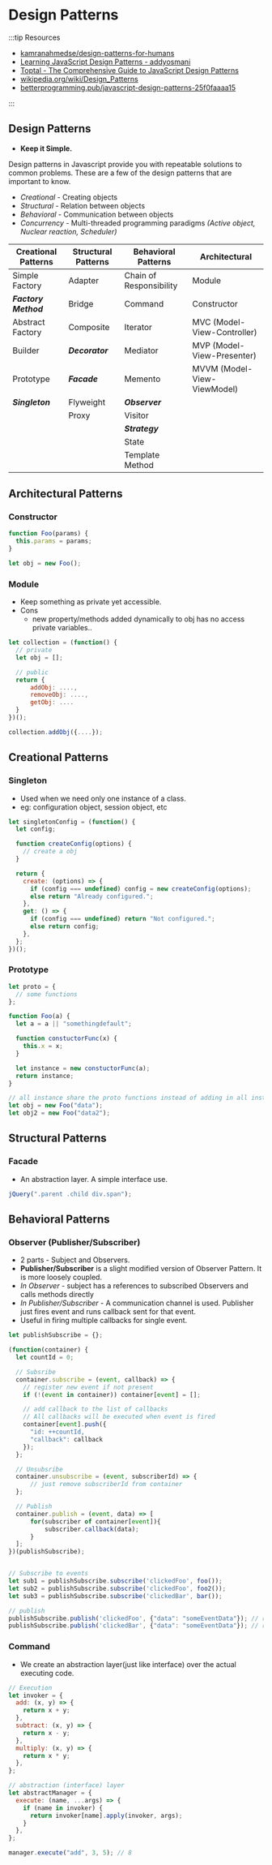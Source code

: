 # Design Patterns

:::tip Resources

- [kamranahmedse/design-patterns-for-humans](https://github.com/kamranahmedse/design-patterns-for-humans)
- [Learning JavaScript Design Patterns - addyosmani](https://addyosmani.com/resources/essentialjsdesignpatterns/book/)
- [Toptal - The Comprehensive Guide to JavaScript Design Patterns](https://www.toptal.com/javascript/comprehensive-guide-javascript-design-patterns)
- [wikipedia.org/wiki/Design_Patterns](https://en.wikipedia.org/wiki/Design_Patterns)
- [betterprogramming.pub/javascript-design-patterns-25f0faaaa15](https://betterprogramming.pub/javascript-design-patterns-25f0faaaa15)

:::

## Design Patterns

- **Keep it Simple.**

Design patterns in Javascript provide you with repeatable solutions to common problems. These are a few of the design patterns that are important to know.

- _Creational_ - Creating objects
- _Structural_ - Relation between objects
- _Behavioral_ - Communication between objects
- _Concurrency_ - Multi-threaded programming paradigms _(Active object, Nuclear reaction, Scheduler)_

| Creational Patterns  | Structural Patterns | Behavioral Patterns     | Architectural               |
| -------------------- | ------------------- | ----------------------- | --------------------------- |
| Simple Factory       | Adapter             | Chain of Responsibility | Module                      |
| **_Factory Method_** | Bridge              | Command                 | Constructor                 |
| Abstract Factory     | Composite           | Iterator                | MVC (Model-View-Controller) |
| Builder              | **_Decorator_**     | Mediator                | MVP (Model-View-Presenter)  |
| Prototype            | **_Facade_**        | Memento                 | MVVM (Model-View-ViewModel) |
| **_Singleton_**      | Flyweight           | **_Observer_**          |
|                      | Proxy               | Visitor                 |
|                      |                     | **_Strategy_**          |
|                      |                     | State                   |
|                      |                     | Template Method         |

## Architectural Patterns

### Constructor

```js
function Foo(params) {
  this.params = params;
}

let obj = new Foo();
```

### Module

- Keep something as private yet accessible.
- Cons
  - new property/methods added dynamically to obj has no access private variables..

```js
let collection = (function() {
  // private
  let obj = [];

  // public
  return {
      addObj: ....,
      removeObj: ....,
      getObj: ....
  }
})();

collection.addObj({....});
```

## Creational Patterns

### Singleton

- Used when we need only one instance of a class.
- eg: configuration object, session object, etc

```js
let singletonConfig = (function() {
  let config;

  function createConfig(options) {
    // create a obj
  }

  return {
    create: (options) => {
      if (config === undefined) config = new createConfig(options);
      else return "Already configured.";
    },
    get: () => {
      if (config === undefined) return "Not configured.";
      else return config;
    },
  };
})();
```

### Prototype

```js
let proto = {
  // some functions
};

function Foo(a) {
  let a = a || "somethingdefault";

  function constuctorFunc(x) {
    this.x = x;
  }

  let instance = new constuctorFunc(a);
  return instance;
}

// all instance share the proto functions instead of adding in all instances.
let obj = new Foo("data");
let obj2 = new Foo("data2");
```

## Structural Patterns

### Facade

- An abstraction layer. A simple interface use.

```js
jQuery(".parent .child div.span");
```

## Behavioral Patterns

### Observer (Publisher/Subscriber)

- 2 parts - Subject and Observers.
- **Publisher/Subscriber** is a slight modified version of Observer Pattern. It is more loosely coupled.
- _In Observer_ - subject has a references to subscribed Observers and calls methods directly
- _In Publisher/Subscriber_ - A communication channel is used. Publisher just fires event and runs callback sent for that event.
- Useful in firing multiple callbacks for single event.

```js
let publishSubscribe = {};

(function(container) {
  let countId = 0;

  // Subsribe
  container.subscribe = (event, callback) => {
    // register new event if not present
    if (!(event in container)) container[event] = [];

    // add callback to the list of callbacks
    // All callbacks will be executed when event is fired
    container[event].push({
      "id: ++countId,
      "callback": callback
    });
  };

  // Unsubsribe
  container.unsubscribe = (event, subscriberId) => {
      // just remove subscriberId from container
  };

  // Publish
  container.publish = (event, data) => [
      for(subscriber of container[event]){
          subscriber.callback(data);
      }
  ];
})(publishSubscribe);


// Subscribe to events
let sub1 = publishSubscribe.subscribe('clickedFoo', foo());
let sub2 = publishSubscribe.subscribe('clickedFoo', foo2());
let sub3 = publishSubscribe.subscribe('clickedBar', bar());

// publish
publishSubscribe.publish('clickedFoo', {"data": "someEventData"}); // runs foo(), foo2()
publishSubscribe.publish('clickedBar', {"data": "someEventData"}); // runs bar()
```

### Command

- We create an abstraction layer(just like interface) over the actual executing code.

```js
// Execution
let invoker = {
  add: (x, y) => {
    return x + y;
  },
  subtract: (x, y) => {
    return x - y;
  },
  multiply: (x, y) => {
    return x * y;
  },
};

// abstraction (interface) layer
let abstractManager = {
  execute: (name, ...args) => {
    if (name in invoker) {
      return invoker[name].apply(invoker, args);
    }
  },
};

manager.execute("add", 3, 5); // 8
```
